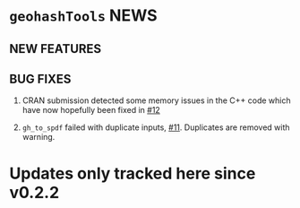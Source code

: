 # `geohashTools` NEWS

## NEW FEATURES

## BUG FIXES

 1. CRAN submission detected some memory issues in the C++ code which have now hopefully been fixed in [#12](https://github.com/MichaelChirico/geohashTools/pull/12)
 
 2. `gh_to_spdf` failed with duplicate inputs, [#11](https://github.com/MichaelChirico/geohashTools/issues/11). Duplicates are removed with warning.

# Updates only tracked here since v0.2.2
